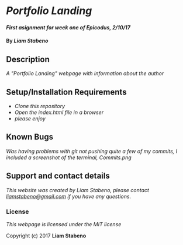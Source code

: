 # _Portfolio Landing_

#### _First asignment for week one of Epicodus, 2/10/17_

#### By _**Liam Stabeno**_

## Description

_A "Portfolio Landing" webpage with information about the author_

## Setup/Installation Requirements

* _Clone this repository_
* _Open the index.html file in a browser_
* _please enjoy_

## Known Bugs

_Was having problems with git not pushing quite a few of my commits, I included a screenshot of the terminal, Commits.png_

## Support and contact details

_This website was created by Liam Stabeno, please contact liamstabeno@gmail.com if you have any questions._









### License

*This webpage is licensed under the MIT license*

Copyright (c) 2017 **Liam Stabeno**
